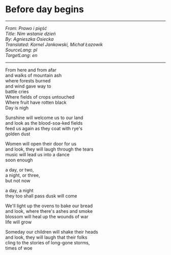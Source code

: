# Before day begins

---
_From_: _Prawo i pięść_  
_Title_: _Nim wstanie dzień_  
_By_: _Agnieszka Osiecka_  
_Translated_: _Kornel Jankowski, Michał Łazowik_  
_SourceLang_: _pl_  
_TargetLang_: _en_

---

From here and from afar  
and walks of mountain ash  
where forests burned  
and wind gave way to  
battle cries  
Where fields of crops untouched  
Where fruit have rotten black  
Day is nigh  

Sunshine will welcome us to our land  
and look as the blood-soa-ked fields  
feed us again as they coat with rye's  
golden dust  

Women will open their door for us  
and look, they will laugh through the tears  
music will lead us into a dance  
soon enough  

a day, or two,   
a night, or three,  
but not now

a day, a night  
they too shall pass 
dusk will come 

We'll light up the ovens to bake our bread  
and look, where there's ashes and smoke  
blossom will heal up the wounds of war   
life will grow   

Someday our children will shake their heads  
and look, they will laugh that their folks  
cling to the stories of long-gone storms,  
times of woe
